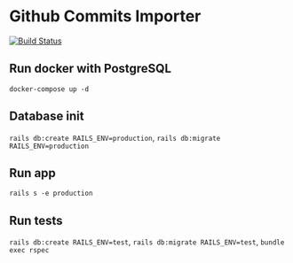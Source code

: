 # Github Commits Importer
[![Build Status](https://travis-ci.org/orion122/github-commits-importer.svg?branch=master)](https://travis-ci.org/orion122/github-commits-importer)

## Run docker with PostgreSQL
`docker-compose up -d`

## Database init
`rails db:create RAILS_ENV=production`, `rails db:migrate RAILS_ENV=production`

## Run app
`rails s -e production`

## Run tests
`rails db:create RAILS_ENV=test`, `rails db:migrate RAILS_ENV=test`, `bundle exec rspec`